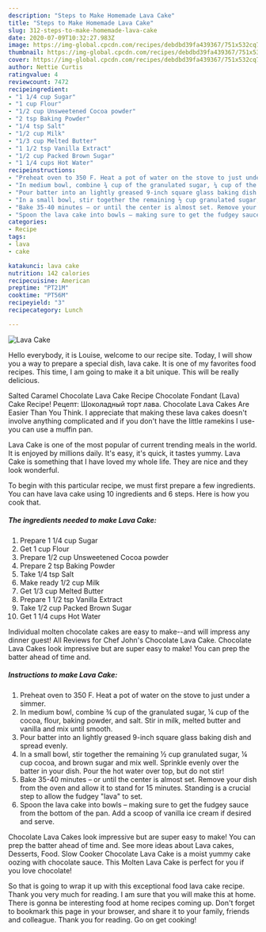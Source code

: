 ```yaml
---
description: "Steps to Make Homemade Lava Cake"
title: "Steps to Make Homemade Lava Cake"
slug: 312-steps-to-make-homemade-lava-cake
date: 2020-07-09T10:32:27.983Z
image: https://img-global.cpcdn.com/recipes/debdbd39fa439367/751x532cq70/lava-cake-recipe-main-photo.jpg
thumbnail: https://img-global.cpcdn.com/recipes/debdbd39fa439367/751x532cq70/lava-cake-recipe-main-photo.jpg
cover: https://img-global.cpcdn.com/recipes/debdbd39fa439367/751x532cq70/lava-cake-recipe-main-photo.jpg
author: Nettie Curtis
ratingvalue: 4
reviewcount: 7472
recipeingredient:
- "1 1/4 cup Sugar"
- "1 cup Flour"
- "1/2 cup Unsweetened Cocoa powder"
- "2 tsp Baking Powder"
- "1/4 tsp Salt"
- "1/2 cup Milk"
- "1/3 cup Melted Butter"
- "1 1/2 tsp Vanilla Extract"
- "1/2 cup Packed Brown Sugar"
- "1 1/4 cups Hot Water"
recipeinstructions:
- "Preheat oven to 350 F. Heat a pot of water on the stove to just under a simmer."
- "In medium bowl, combine ¾ cup of the granulated sugar, ¼ cup of the cocoa, flour, baking powder, and salt. Stir in milk, melted butter and vanilla and mix until smooth."
- "Pour batter into an lightly greased 9-inch square glass baking dish and spread evenly."
- "In a small bowl, stir together the remaining ½ cup granulated sugar, ¼ cup cocoa, and brown sugar and mix well. Sprinkle evenly over the batter in your dish. Pour the hot water over top, but do not stir!"
- "Bake 35-40 minutes – or until the center is almost set. Remove your dish from the oven and allow it to stand for 15 minutes. Standing is a crucial step to allow the fudgey &#34;lava&#34; to set."
- "Spoon the lava cake into bowls – making sure to get the fudgey sauce from the bottom of the pan. Add a scoop of vanilla ice cream if desired and serve."
categories:
- Recipe
tags:
- lava
- cake

katakunci: lava cake 
nutrition: 142 calories
recipecuisine: American
preptime: "PT21M"
cooktime: "PT56M"
recipeyield: "3"
recipecategory: Lunch

---
```



![Lava Cake](https://img-global.cpcdn.com/recipes/debdbd39fa439367/751x532cq70/lava-cake-recipe-main-photo.jpg)

Hello everybody, it is Louise, welcome to our recipe site. Today, I will show you a way to prepare a special dish, lava cake. It is one of my favorites food recipes. This time, I am going to make it a bit unique. This will be really delicious.

Salted Caramel Chocolate Lava Cake Recipe Chocolate Fondant (Lava) Cake Recipe! Рецепт: Шоколадный торт лава. Chocolate Lava Cakes Are Easier Than You Think. I appreciate that making these lava cakes doesn&#39;t involve anything complicated and if you don&#39;t have the little ramekins I use- you can use a muffin pan.

Lava Cake is one of the most popular of current trending meals in the world. It is enjoyed by millions daily. It's easy, it's quick, it tastes yummy. Lava Cake is something that I have loved my whole life. They are nice and they look wonderful.


To begin with this particular recipe, we must first prepare a few ingredients. You can have lava cake using 10 ingredients and 6 steps. Here is how you cook that.

<!--inarticleads1-->

##### The ingredients needed to make Lava Cake:

1. Prepare 1 1/4 cup Sugar
1. Get 1 cup Flour
1. Prepare 1/2 cup Unsweetened Cocoa powder
1. Prepare 2 tsp Baking Powder
1. Take 1/4 tsp Salt
1. Make ready 1/2 cup Milk
1. Get 1/3 cup Melted Butter
1. Prepare 1 1/2 tsp Vanilla Extract
1. Take 1/2 cup Packed Brown Sugar
1. Get 1 1/4 cups Hot Water


Individual molten chocolate cakes are easy to make--and will impress any dinner guest! All Reviews for Chef John&#39;s Chocolate Lava Cake. Chocolate Lava Cakes look impressive but are super easy to make! You can prep the batter ahead of time and. 

<!--inarticleads2-->

##### Instructions to make Lava Cake:

1. Preheat oven to 350 F. Heat a pot of water on the stove to just under a simmer.
1. In medium bowl, combine ¾ cup of the granulated sugar, ¼ cup of the cocoa, flour, baking powder, and salt. Stir in milk, melted butter and vanilla and mix until smooth.
1. Pour batter into an lightly greased 9-inch square glass baking dish and spread evenly.
1. In a small bowl, stir together the remaining ½ cup granulated sugar, ¼ cup cocoa, and brown sugar and mix well. Sprinkle evenly over the batter in your dish. Pour the hot water over top, but do not stir!
1. Bake 35-40 minutes – or until the center is almost set. Remove your dish from the oven and allow it to stand for 15 minutes. Standing is a crucial step to allow the fudgey &#34;lava&#34; to set.
1. Spoon the lava cake into bowls – making sure to get the fudgey sauce from the bottom of the pan. Add a scoop of vanilla ice cream if desired and serve.


Chocolate Lava Cakes look impressive but are super easy to make! You can prep the batter ahead of time and. See more ideas about Lava cakes, Desserts, Food. Slow Cooker Chocolate Lava Cake is a moist yummy cake oozing with chocolate sauce. This Molten Lava Cake is perfect for you if you love chocolate! 

So that is going to wrap it up with this exceptional food lava cake recipe. Thank you very much for reading. I am sure that you will make this at home. There is gonna be interesting food at home recipes coming up. Don't forget to bookmark this page in your browser, and share it to your family, friends and colleague. Thank you for reading. Go on get cooking!
